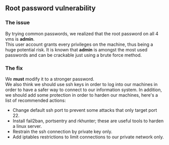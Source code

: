 ## Root password vulnerability

### The issue
By trying common passwords, we realized that the root password on all 4 vms is __admin__.  
This user account grants every privileges on the machine, thus being a huge potential risk. It is known that __admin__ is amongst the most used passwords and can be crackable just using a brute force method.  

### The fix
We **must** modify it to a stronger password.  
We also think we should use ssh keys in order to log into our machines in order to have a safer way to connect to our information system. In addition, we should add some protection in order to harden our machines, here's a list of recommended actions:
- Change default ssh port to prevent some attacks that only target port 22.
- Install fail2ban, portsentry and rkhunter; these are useful tools to harden a linux server.  
- Restrain the ssh connection by private key only.
- Add iptables restrictions to limit connections to our private network only.
